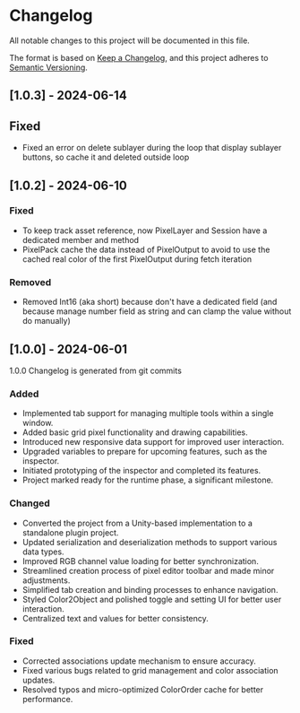 # Changelog

All notable changes to this project will be documented in this file.

The format is based on [Keep a Changelog](https://keepachangelog.com/en/1.1.0/),
and this project adheres to [Semantic Versioning](https://semver.org/spec/v2.0.0.html).

## [1.0.3] - 2024-06-14

## Fixed
- Fixed an error on delete sublayer during the loop that display sublayer buttons, so cache it and deleted outside loop

## [1.0.2] - 2024-06-10

### Fixed
- To keep track asset reference, now PixelLayer and Session have a dedicated member and method
- PixelPack cache the data instead of PixelOutput to avoid to use the cached real color of the first PixelOutput during fetch iteration

### Removed
- Removed Int16 (aka short) because don't have a dedicated field (and because manage number field as string and can clamp the value without do manually)

## [1.0.0] - 2024-06-01

1.0.0 Changelog is generated from git commits

### Added
- Implemented tab support for managing multiple tools within a single window.
- Added basic grid pixel functionality and drawing capabilities.
- Introduced new responsive data support for improved user interaction.
- Upgraded variables to prepare for upcoming features, such as the inspector.
- Initiated prototyping of the inspector and completed its features.
- Project marked ready for the runtime phase, a significant milestone.

### Changed
- Converted the project from a Unity-based implementation to a standalone plugin project.
- Updated serialization and deserialization methods to support various data types.
- Improved RGB channel value loading for better synchronization.
- Streamlined creation process of pixel editor toolbar and made minor adjustments.
- Simplified tab creation and binding processes to enhance navigation.
- Styled Color2Object and polished toggle and setting UI for better user interaction.
- Centralized text and values for better consistency.

### Fixed
- Corrected associations update mechanism to ensure accuracy.
- Fixed various bugs related to grid management and color association updates.
- Resolved typos and micro-optimized ColorOrder cache for better performance.
